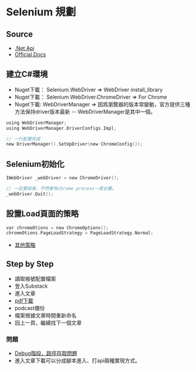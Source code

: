 # Selenium 規劃

## Source 
- [.Net Api](https://www.selenium.dev/selenium/docs/api/dotnet/)
- [Official Docs](https://www.selenium.dev/documentation/webdriver/capabilities/shared/)

## 建立C#環境
- Nuget下載： Selenium.WebDriver => WebDriver install_library
- Nuget下載： Selenium.WebDriver.ChromeDriver => For Chrome
- Nuget下載: WebDriverManager => 因爲瀏覽器的版本常變動，官方提供三種方法保持driver版本最新 -- WebDriverManager是其中一個。
``` C sharp
using WebDriverManager;
using WebDriverManager.DriverConfigs.Impl;

// 一行配置完成
new DriverManager().SetUpDriver(new ChromeConfig());
```
## Selenium初始化
```C sharp
IWebDriver _webDriver = new ChromeDriver();

// 一定要結束，不然會有chrome process一直佔著。
_webDriver.Quit();
```

## 設置Load頁面的策略
``` C sharp
var chromeOtions = new ChromeOptions();
chromeOtions.PageLoadStrategy = PageLoadStrategy.Normal;
```
- [其他策略](https://www.selenium.dev/documentation/webdriver/capabilities/shared/)



## Step by Step
- 讀取帳號配置檔案
- 登入Substack
- 進入文章
- [pdf下載](https://terrence0303-64740.medium.com/%E4%BD%BF%E7%94%A8selenium%E5%B0%87%E7%B6%B2%E9%A0%81%E5%88%97%E5%8D%B0%E6%88%90pdf-5e625e2e4131)
- podcast備份
- 檔案根據文章時間重新命名
- 回上一頁，繼續找下一個文章

### 問題
- [Debug階段，路徑存取問題](https://stackoverflow.com/questions/47841441/how-do-i-get-the-path-to-the-current-c-sharp-source-code-file)
- 進入文章下載可以分成腳本進入、打api兩種實現方式。